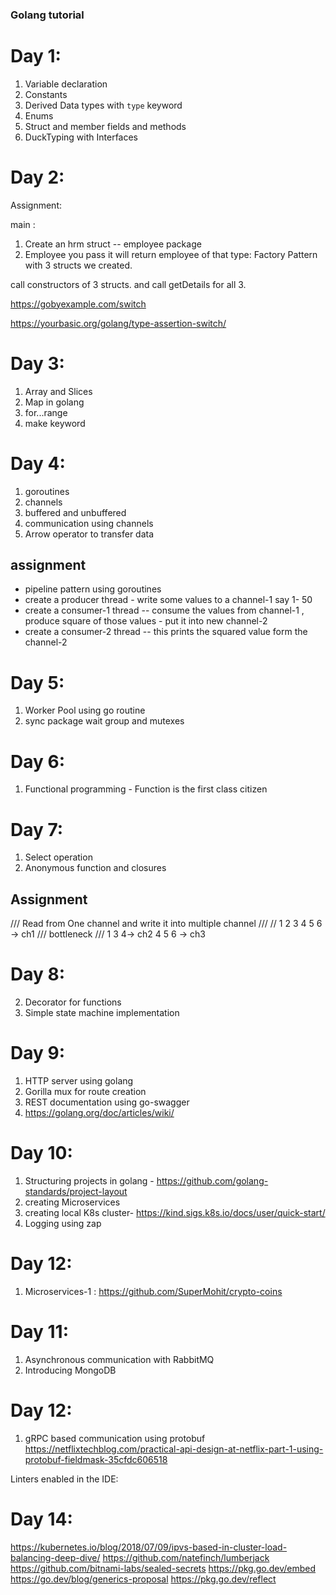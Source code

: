 
### Golang tutorial



# Day 1:

1. Variable declaration
2. Constants
3. Derived Data types with `type` keyword
4. Enums 
5. Struct and member fields and methods
6. DuckTyping with Interfaces


# Day 2:

Assignment:   

main : 

1. Create an hrm struct -- employee package
2. Employee you pass it will return employee of that type: Factory Pattern with 3 structs we created. 

call constructors of 3 structs.
and call getDetails for all 3.

https://gobyexample.com/switch

https://yourbasic.org/golang/type-assertion-switch/



# Day 3:

1. Array and Slices
2. Map in golang
3. for...range
4. make keyword

# Day 4:
1. goroutines
2. channels 
3. buffered and unbuffered
4. communication using channels
5. Arrow operator to transfer data 


## assignment

 * pipeline pattern using goroutines
 * create a producer thread  -   write some values to a channel-1 say 1- 50
 * create a consumer-1 thread  -- consume the values from channel-1 , produce square of those values - put it into new channel-2
 * create a consumer-2 thread -- this prints the squared value form the channel-2

# Day 5:
1. Worker Pool using go routine
2. sync package wait group and mutexes

# Day 6:
1. Functional programming - Function is the first class citizen

# Day 7:
1. Select operation
2. Anonymous function and closures

## Assignment
/// Read from One channel and write it into multiple channel
///
//  1 2 3 4 5 6 -> ch1
/// bottleneck
/// 1 3 4-> ch2   4 5 6  -> ch3


# Day 8:
2. Decorator for functions
3. Simple state machine implementation

# Day 9:
1. HTTP server using golang
2. Gorilla mux for route creation
3. REST documentation using go-swagger
4. https://golang.org/doc/articles/wiki/

# Day 10:
1. Structuring projects in golang - https://github.com/golang-standards/project-layout
2. creating Microservices
3. creating local K8s cluster- https://kind.sigs.k8s.io/docs/user/quick-start/
4. Logging using zap


# Day 12:
1. Microservices-1 : https://github.com/SuperMohit/crypto-coins 

# Day 11:
1. Asynchronous communication with RabbitMQ
2. Introducing MongoDB

# Day 12:

1. gRPC based communication using protobuf
https://netflixtechblog.com/practical-api-design-at-netflix-part-1-using-protobuf-fieldmask-35cfdc606518

Linters enabled in the IDE:


# Day 14:
https://kubernetes.io/blog/2018/07/09/ipvs-based-in-cluster-load-balancing-deep-dive/
https://github.com/natefinch/lumberjack
https://github.com/bitnami-labs/sealed-secrets
https://pkg.go.dev/embed
https://go.dev/blog/generics-proposal
https://pkg.go.dev/reflect




 





